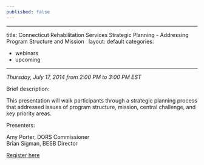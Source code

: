 ```yaml
---
published: false
---
```


---
title: Connecticut Rehabilitation Services Strategic Planning - Addressing Program Structure and Mission  
layout: default
categories:
- webinars
- upcoming
---

*Thursday, July 17, 2014 from 2:00 PM to 3:00 PM EST*

Brief description:

This presentation will walk participants through a strategic planning process that addressed issues of program structure, mission, central challenge, and key priority areas.  

Presenters:

Amy Porter, DORS Commissioner  
Brian Sigman, BESB Director


<a class="btn btn-primary btn-lg" role="button" href="https://events-na6.adobeconnect.com/content/connect/c1/839220836/en/events/event/shared/1149932032/event_registration.html?sco-id=1235770937&_charset_=utf-8">Register here</a>
